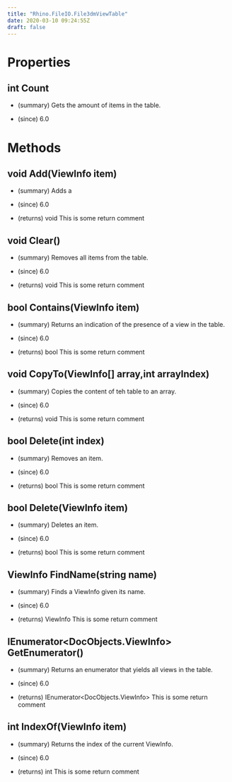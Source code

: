 ```yaml
---
title: "Rhino.FileIO.File3dmViewTable"
date: 2020-03-10 09:24:55Z
draft: false
---
```


# Properties
## int Count
- (summary) 
     Gets the amount of items in the table.
     
- (since) 6.0
# Methods
## void Add(ViewInfo item)
- (summary) 
     Adds a 
     
- (since) 6.0
- (returns) void This is some return comment
## void Clear()
- (summary) 
     Removes all items from the table.
     
- (since) 6.0
- (returns) void This is some return comment
## bool Contains(ViewInfo item)
- (summary) 
     Returns an indication of the presence of a view in the table.
     
- (since) 6.0
- (returns) bool This is some return comment
## void CopyTo(ViewInfo[] array,int arrayIndex)
- (summary) 
     Copies the content of teh table to an array.
     
- (since) 6.0
- (returns) void This is some return comment
## bool Delete(int index)
- (summary) 
     Removes an item.
     
- (since) 6.0
- (returns) bool This is some return comment
## bool Delete(ViewInfo item)
- (summary) 
     Deletes an item.
     
- (since) 6.0
- (returns) bool This is some return comment
## ViewInfo FindName(string name)
- (summary) 
     Finds a ViewInfo given its name.
     
- (since) 6.0
- (returns) ViewInfo This is some return comment
## IEnumerator<DocObjects.ViewInfo> GetEnumerator()
- (summary) 
     Returns an enumerator that yields all views in the table.
     
- (since) 6.0
- (returns) IEnumerator<DocObjects.ViewInfo> This is some return comment
## int IndexOf(ViewInfo item)
- (summary) 
     Returns the index of the current ViewInfo.
     
- (since) 6.0
- (returns) int This is some return comment

